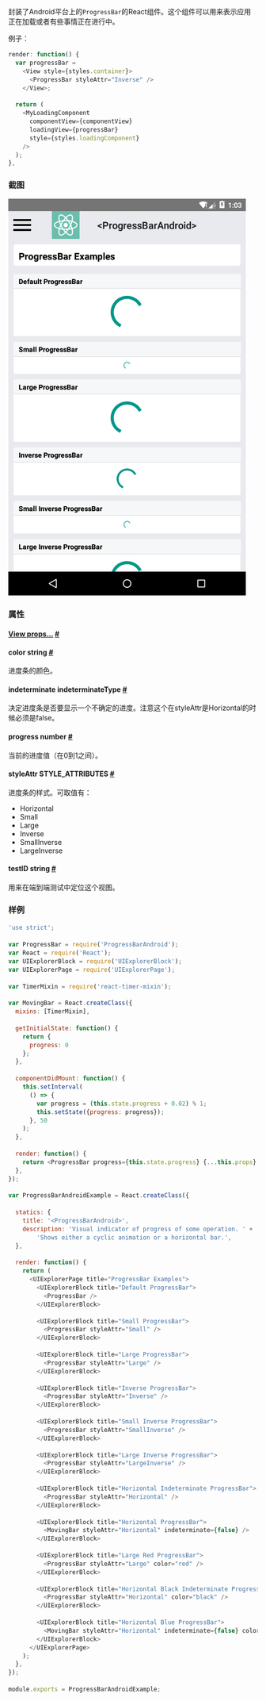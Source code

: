 封装了Android平台上的`ProgressBar`的React组件。这个组件可以用来表示应用正在加载或者有些事情正在进行中。

例子：

```javascript
render: function() {
  var progressBar =
    <View style={styles.container}>
      <ProgressBar styleAttr="Inverse" />
    </View>;

  return (
    <MyLoadingComponent
      componentView={componentView}
      loadingView={progressBar}
      style={styles.loadingComponent}
    />
  );
},
```
### 截图
![](../img/components/progressbarandroid.png)

### 属性

<div class="props">
	<div class="prop">
		<h4 class="propTitle"><a class="anchor" name="view"></a><a href="view.html#props">View props...</a> <a class="hash-link" href="#view">#</a></h4>
	</div>
	<div class="prop">
		<h4 class="propTitle"><a class="anchor" name="color"></a>color <span class="propType">string</span> <a class="hash-link" href="#color">#</a></h4>
		<div>
			<p>进度条的颜色。</p>
		</div>
	</div>
	<div class="prop">
		<h4 class="propTitle"><a class="anchor" name="indeterminate"></a>indeterminate <span class="propType">indeterminateType</span> <a class="hash-link" href="#indeterminate">#</a></h4>
		<div>
			<p>决定进度条是否要显示一个不确定的进度。注意这个在styleAttr是Horizontal的时候必须是false。</p>
		</div>
	</div>
	<div class="prop">
		<h4 class="propTitle"><a class="anchor" name="progress"></a>progress <span class="propType">number</span> <a class="hash-link" href="#progress">#</a></h4>
		<div>
			<p>当前的进度值（在0到1之间）。</p>
		</div>
	</div>
	<div class="prop">
		<h4 class="propTitle"><a class="anchor" name="styleattr"></a>styleAttr <span class="propType">STYLE_ATTRIBUTES</span> <a class="hash-link" href="#styleattr">#</a></h4>
		<div>
			<p>进度条的样式。可取值有：</p>
			<ul>
				<li>Horizontal</li>
				<li>Small</li>
				<li>Large</li>
				<li>Inverse</li>
				<li>SmallInverse</li>
				<li>LargeInverse</li>
			</ul>
		</div>
	</div>
	<div class="prop">
		<h4 class="propTitle"><a class="anchor" name="testid"></a>testID <span class="propType">string</span> <a class="hash-link" href="#testid">#</a></h4>
		<div>
			<p>用来在端到端测试中定位这个视图。</p>
		</div>
	</div>
</div>

### 样例

```javascript
'use strict';

var ProgressBar = require('ProgressBarAndroid');
var React = require('React');
var UIExplorerBlock = require('UIExplorerBlock');
var UIExplorerPage = require('UIExplorerPage');

var TimerMixin = require('react-timer-mixin');

var MovingBar = React.createClass({
  mixins: [TimerMixin],

  getInitialState: function() {
    return {
      progress: 0
    };
  },

  componentDidMount: function() {
    this.setInterval(
      () => {
        var progress = (this.state.progress + 0.02) % 1;
        this.setState({progress: progress});
      }, 50
    );
  },

  render: function() {
    return <ProgressBar progress={this.state.progress} {...this.props} />;
  },
});

var ProgressBarAndroidExample = React.createClass({

  statics: {
    title: '<ProgressBarAndroid>',
    description: 'Visual indicator of progress of some operation. ' +
        'Shows either a cyclic animation or a horizontal bar.',
  },

  render: function() {
    return (
      <UIExplorerPage title="ProgressBar Examples">
        <UIExplorerBlock title="Default ProgressBar">
          <ProgressBar />
        </UIExplorerBlock>

        <UIExplorerBlock title="Small ProgressBar">
          <ProgressBar styleAttr="Small" />
        </UIExplorerBlock>

        <UIExplorerBlock title="Large ProgressBar">
          <ProgressBar styleAttr="Large" />
        </UIExplorerBlock>

        <UIExplorerBlock title="Inverse ProgressBar">
          <ProgressBar styleAttr="Inverse" />
        </UIExplorerBlock>

        <UIExplorerBlock title="Small Inverse ProgressBar">
          <ProgressBar styleAttr="SmallInverse" />
        </UIExplorerBlock>

        <UIExplorerBlock title="Large Inverse ProgressBar">
          <ProgressBar styleAttr="LargeInverse" />
        </UIExplorerBlock>

        <UIExplorerBlock title="Horizontal Indeterminate ProgressBar">
          <ProgressBar styleAttr="Horizontal" />
        </UIExplorerBlock>

        <UIExplorerBlock title="Horizontal ProgressBar">
          <MovingBar styleAttr="Horizontal" indeterminate={false} />
        </UIExplorerBlock>

        <UIExplorerBlock title="Large Red ProgressBar">
          <ProgressBar styleAttr="Large" color="red" />
        </UIExplorerBlock>

        <UIExplorerBlock title="Horizontal Black Indeterminate ProgressBar">
          <ProgressBar styleAttr="Horizontal" color="black" />
        </UIExplorerBlock>

        <UIExplorerBlock title="Horizontal Blue ProgressBar">
          <MovingBar styleAttr="Horizontal" indeterminate={false} color="blue" />
        </UIExplorerBlock>
      </UIExplorerPage>
    );
  },
});

module.exports = ProgressBarAndroidExample;
```